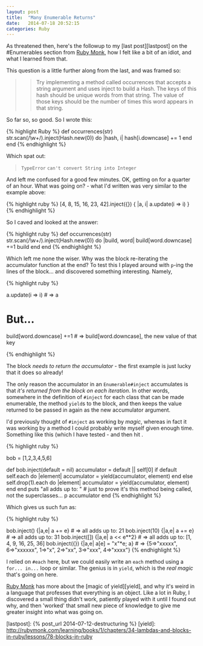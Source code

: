 ```yaml
---
layout: post
title:  "Many Enumerable Returns"
date:   2014-07-18 20:52:15
categories: Ruby
---
```


As threatened then, here's the followup to my [last post][lastpost] on the #Enumerables
section from [Ruby Monk][RubyMonk], how I felt like a bit of an idiot, and what
I learned from that.

This question is a little further along from the last, and was framed so:

>>Try implementing a method called occurrences that accepts a string argument and
>>uses inject to build a Hash. The keys of this hash should be unique words from
>>that string. The value of those keys should be the number of times this word
>>appears in that string.

So far so, so good. So I wrote this:

{% highlight Ruby %}
def occurrences(str)
  str.scan(/\w+/).inject(Hash.new(0)) do |hash, i|
    hash[i.downcase] += 1
  end
end
{% endhighlight %}

Which spat out:

> ``TypeError``
> ``can't convert String into Integer``

And left me confused for a good few minutes. OK, getting on for a quarter of an
hour. What was going on? - what I'd written was very similar to the example
above:

{% highlight ruby %}
[4, 8, 15, 16, 23, 42].inject({}) { |a, i| a.update(i => i) }
{% endhighlight %}

So I caved and looked at the answer:

{% highlight ruby %}
def occurrences(str)
	str.scan(/\w+/).inject(Hash.new(0)) do |build, word|
  	build[word.downcase] +=1
  	build
	end
end
{% endhighlight %}

Which left me none the wiser. Why was the block re-iterating the accumulator
function at the end? To test this I played around with `p`-ing the lines of the
block... and discovered something interesting. Namely,

{% highlight ruby %}

a.update(i => i) # => a

# But...

build[word.downcase] +=1 # => build[word.downcase], the new value of that key

{% endhighlight %}

The block *needs to return the accumulator* - the first example is just lucky
that it does so already!

The only reason the accumulator in an `Enumerable#inject` accumulates is that
*it's returned from the block on each iteration*. In other words, somewhere in
the definition of `#inject` for each class that can be made enumerable, the
method `yield`s to the block, and then keeps the value returned to be passed in
again as the new accumulator argument.

I'd previously thought of `#inject` as working by *magic*, whereas in fact it
was working by a method I could probably write myself given enough time.
Something like this (which I have tested - and then hit .

{% highlight ruby %}

bob = [1,2,3,4,5,6]

def bob.inject(default = nil) accumulator = default || self[0] if default
self.each do |element| accumulator = yield(accumulator, element) end else
self.drop(1).each do |element| accumulator = yield(accumulator, element) end end
puts "all adds up to: " # just to prove it's this method being called, not the
superclasses...  p accumulator end {% endhighlight %}

Which gives us such fun as:

{% highlight ruby %}

bob.inject() {|a,e| a += e} # => all adds up to: 21 bob.inject(10) {|a,e| a +=
e} # => all adds up to: 31 bob.inject([]) {|a,e| a << e**2} # => all adds up to:
[1, 4, 9, 16, 25, 36] bob.inject({}) {|a,e| a[e] = "x"*e; a} # => {5=>"xxxxx",
6=>"xxxxxx", 1=>"x", 2=>"xx", 3=>"xxx", 4=>"xxxx"}
{% endhighlight %}

I relied on `#each` here, but we could easily write an `each` method using
a `for... in...` loop or similar. The genius is in `yield`, which is the *real
magic* that's going on here.

[Ruby Monk][RubyMonk] has more about the [magic of yield][yield], and why it's
weird in a language that professes that everything is an object. Like a lot in
Ruby, I discovered a small thing didn't work, patiently played with it until
I found out why, and then 'worked' that small new piece of knowledge to give me
greater insight into what was going on.

[RubyMonk]: https://rubymonk.com/
[RMHashMap]: https://rubymonk.com/learning/books/4-ruby-primer-ascent/chapters/44-collections/lessons/98-iterate-filtrate-and-transform#solution4313
[lastpost]: {% post_url 2014-07-12-destructuring %}
[yield]: http://rubymonk.com/learning/books/1/chapters/34-lambdas-and-blocks-in-ruby/lessons/78-blocks-in-ruby
